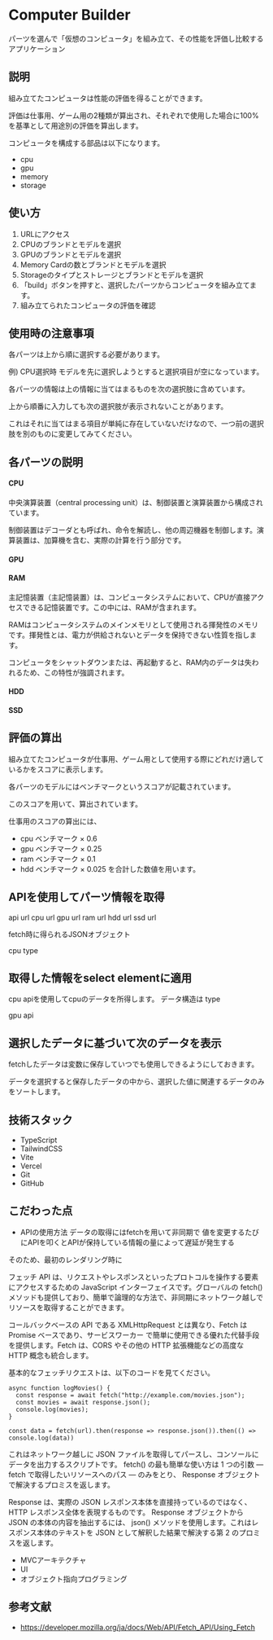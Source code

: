 # Computer Builder

パーツを選んで「仮想のコンピュータ」を組み立て、その性能を評価し比較するアプリケーション

## 説明
組み立てたコンピュータは性能の評価を得ることができます。

評価は仕事用、ゲーム用の2種類が算出され、それぞれで使用した場合に100%を基準として用途別の評価を算出します。

コンピュータを構成する部品は以下になります。
* cpu
* gpu
* memory
* storage

## 使い方
1. URLにアクセス
2. CPUのブランドとモデルを選択
3. GPUのブランドとモデルを選択
4. Memory Cardの数とブランドとモデルを選択
5. Storageのタイプとストレージとブランドとモデルを選択
6. 「build」ボタンを押すと、選択したパーツからコンピュータを組み立てます。
7. 組み立てられたコンピュータの評価を確認

## 使用時の注意事項
各パーツは上から順に選択する必要があります。

例) CPU選択時
モデルを先に選択しようとすると選択項目が空になっています。

各パーツの情報は上の情報に当てはまるものを次の選択肢に含めています。

上から順番に入力しても次の選択肢が表示されないことがあります。

これはそれに当てはまる項目が単純に存在していないだけなので、一つ前の選択肢を別のものに変更してみてください。

## 各パーツの説明

#### CPU
中央演算装置（central processing unit）は、制御装置と演算装置から構成されています。

制御装置はデコーダとも呼ばれ、命令を解読し、他の周辺機器を制御します。演算装置は、加算機を含む、実際の計算を行う部分です。

#### GPU

#### RAM

主記憶装置（主記憶装置）は、コンピュータシステムにおいて、CPUが直接アクセスできる記憶装置です。この中には、RAMが含まれます。

RAMはコンピュータシステムのメインメモリとして使用される揮発性のメモリです。揮発性とは、電力が供給されないとデータを保持できない性質を指します。

コンピュータをシャットダウンまたは、再起動すると、RAM内のデータは失われるため、この特性が強調されます。

#### HDD

#### SSD

## 評価の算出
組み立てたコンピュータが仕事用、ゲーム用として使用する際にどれだけ適しているかをスコアに表示します。

各パーツのモデルにはベンチマークというスコアが記載されています。

このスコアを用いて、算出されています。

仕事用のスコアの算出には、
* cpu ベンチマーク × 0.6
* gpu ベンチマーク × 0.25
* ram ベンチマーク × 0.1
* hdd ベンチマーク × 0.025
を合計した数値を用います。

## APIを使用してパーツ情報を取得
api url
cpu	url
gpu	url
ram	url
hdd	url
ssd	url

fetch時に得られるJSONオブジェクト

cpu
type	
	

## 取得した情報をselect elementに適用
cpu
apiを使用してcpuのデータを所得します。
データ構造は
type

gpu
api

## 選択したデータに基づいて次のデータを表示
fetchしたデータは変数に保存していつでも使用しできるようにしておきます。

データを選択すると保存したデータの中から、選択した値に関連するデータのみをソートします。

## 技術スタック
* TypeScript
* TailwindCSS
* Vite
* Vercel
* Git
* GitHub

## こだわった点
* APIの使用方法
データの取得にはfetchを用いて非同期で
値を変更するたびにAPIを叩くとAPIが保持している情報の量によって遅延が発生する

そのため、最初のレンダリング時に

フェッチ API は、リクエストやレスポンスといったプロトコルを操作する要素にアクセスするための JavaScript インターフェイスです。グローバルの fetch() メソッドも提供しており、簡単で論理的な方法で、非同期にネットワーク越しでリソースを取得することができます。

コールバックベースの API である XMLHttpRequest とは異なり、Fetch は Promise ベースであり、サービスワーカー で簡単に使用できる優れた代替手段を提供します。Fetch は、CORS やその他の HTTP 拡張機能などの高度な HTTP 概念も統合します。

基本的なフェッチリクエストは、以下のコードを見てください。

```
async function logMovies() {
  const response = await fetch("http://example.com/movies.json");
  const movies = await response.json();
  console.log(movies);
}

const data = fetch(url).then(response => response.json()).then(() => console.log(data))
```
これはネットワーク越しに JSON ファイルを取得してパースし、コンソールにデータを出力するスクリプトです。 fetch() の最も簡単な使い方は 1 つの引数 — fetch で取得したいリソースへのパス — のみをとり、 Response オブジェクトで解決するプロミスを返します。

Response は、実際の JSON レスポンス本体を直接持っているのではなく、 HTTP レスポンス全体を表現するものです。 Response オブジェクトから JSON の本体の内容を抽出するには、 json() メソッドを使用します。これはレスポンス本体のテキストを JSON として解釈した結果で解決する第 2 のプロミスを返します。

* MVCアーキテクチャ
* UI
* オブジェクト指向プログラミング

## 参考文献
- https://developer.mozilla.org/ja/docs/Web/API/Fetch_API/Using_Fetch

